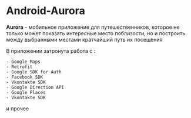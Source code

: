 # Android-Aurora
**Aurora** - мобильное приложение для путешественников, которое не только может показать интересные место поблизости, но и построить между выбранными местами кратчайший путь их посещения

В приложении затронута работа с :
```
- Google Maps
- Retrofit
- Google SDK for Auth
- Facebook SDK
- Vkontakte SDK
- Google Direction API
- Google Places
- Vkontakte SDK
```

и прочее
